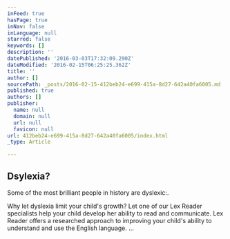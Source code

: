 ```yaml
---
inFeed: true
hasPage: true
inNav: false
inLanguage: null
starred: false
keywords: []
description: ''
datePublished: '2016-03-03T17:32:09.290Z'
dateModified: '2016-02-15T06:25:25.362Z'
title: ''
author: []
sourcePath: _posts/2016-02-15-412beb24-e699-415a-8d27-642a40fa6005.md
published: true
authors: []
publisher:
  name: null
  domain: null
  url: null
  favicon: null
url: 412beb24-e699-415a-8d27-642a40fa6005/index.html
_type: Article

---
```

## Dsylexia?

Some of the most brilliant people in history are dyslexic:.

Why let dyslexia limit your child's growth? Let one of our Lex Reader specialists help your child develop her ability to read and communicate. Lex Reader offers a researched approach to improving your child's ability to understand and use the English language. ...